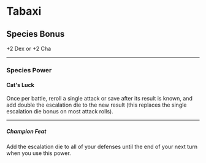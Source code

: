 # Tabaxi

## Species Bonus

+2 Dex or +2 Cha

---

### Species Power

#### Cat's Luck

Once per battle, reroll a single attack or save after its result is known, and add double the escalation die to the new result (this replaces the single escalation die bonus on most attack rolls).

---

##### Champion Feat

Add the escalation die to all of your defenses until the end of your next turn when you use this power.
